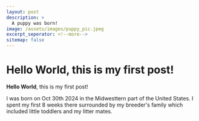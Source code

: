 ```yaml
---
layout: post
description: > 
  A puppy was born!
image: /assets/images/puppy_pic.jpeg
excerpt_seperator: <!--more-->
sitemap: false
---
```


# **Hello World**, this is my first post!

**Hello World**, this is my first post!

I was born on Oct 30th 2024 in the Midwesttern part of the United States. I spent my first 8 weeks there surrounded by my breeder's family which included little toddlers and my litter mates. 
